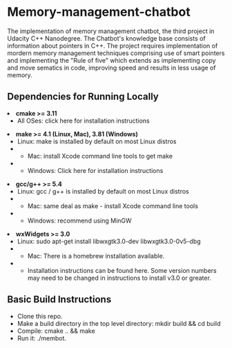 # Memory-management-chatbot

<p>The implementation of memory management chatbot, the third project in Udacity C++ Nanodegree. The Chatbot's knowledge base consists of information about pointers in C++. The project requires implementation of mordern memory management techniques comprising use of smart pointers and implementing the "Rule of five" which extends as implementing copy and move sematics in code, improving speed and results in less usage of memory.</p>

<h2>Dependencies for Running Locally</h2>



<li><b>cmake >= 3.11</b>
        <ul>
            <li>All OSes: click here for installation instructions</li>
        </ul>
</li>

<li>
    <b>make >= 4.1 (Linux, Mac), 3.81 (Windows)</b>
        <ul>
            <li>Linux: make is installed by default on most Linux distros</li>
        
<li>
        <ul>
            <li>Mac: install Xcode command line tools to get make</li>
        </ul>
    </li>
    <li>
        <ul>
            <li>Windows: Click here for installation instructions</li>
        </ul>
</ul>
    </li>

<li><b>gcc/g++ >= 5.4</b>
        <ul>
            <li>Linux: gcc / g++ is installed by default on most Linux distros</li>
        
<li>
        <ul>
            <li>Mac: same deal as make - install Xcode command line tools</li>
        </ul>
    </li>
    <li>
        <ul>
            <li>Windows: recommend using MinGW</li>
        </ul>
</ul>
    </li>

<li><b>wxWidgets >= 3.0</b>
        <ul>
            <li>Linux: sudo apt-get install libwxgtk3.0-dev libwxgtk3.0-0v5-dbg</li>
        
<li>
        <ul>
            <li>Mac: There is a homebrew installation available.</li>
        </ul>
    </li>
    <li>
        <ul>
            <li>Installation instructions can be found here. Some version numbers may need to be changed in instructions to install v3.0 or greater.</li>
        </ul>
    </li>
</ul>
    </li>

<h2>Basic Build Instructions</h2>
<ul>
    <li>Clone this repo.</li>
    <li>Make a build directory in the top level directory: mkdir build && cd build</li>
    <li>Compile: cmake .. && make</li>
    <li>Run it: ./membot.</li>
</ul>

